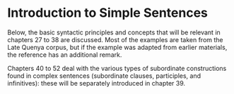 # Introduction to Simple Sentences

Below, the basic syntactic principles and concepts that will be relevant in chapters 27 to 38 are discussed. Most of the examples are taken from the Late Quenya corpus, but if the example was adapted from earlier materials, the reference has an additional remark.

Chapters 40 to 52 deal with the various types of subordinate constructions found in
complex sentences (subordinate clauses, participles, and infinitives): these will be separately introduced in chapter 39.